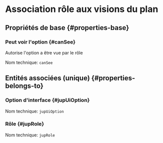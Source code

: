 # Association rôle aux visions du plan
<!--- THIS FILE IS GENERATED PLEASE DO NOT EDIT IT DIRECTLY --->



## Propriétés de base {#properties-base} ##

### Peut voir l'option {#canSee}

Autorise l'option a être vue par le rôle

Nom technique: ```canSee```


## Entités associées (unique) {#properties-belongs-to} ##

### Option d'interface {#jupUiOption}



Nom technique: ```jupUiOption```

### Rôle {#jupRole}



Nom technique: ```jupRole```





